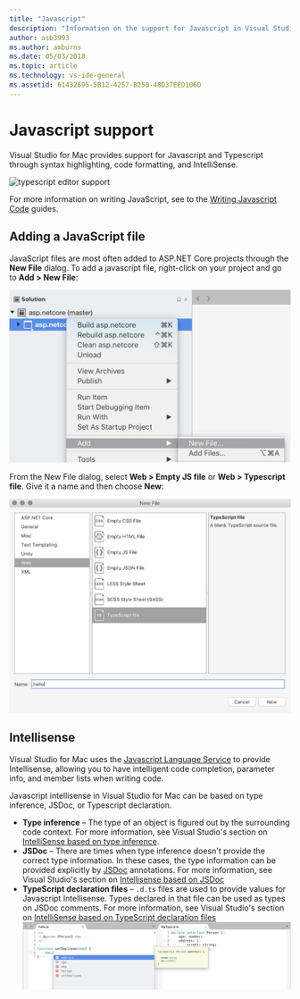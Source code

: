 ```yaml
---
title: "Javascript"
description: "Information on the support for Javascript in Visual Studio for Mac"
author: asb3993
ms.author: amburns
ms.date: 05/03/2018
ms.topic: article
ms.technology: vs-ide-general
ms.assetid: 61432695-5B12-4257-B250-48D37EED106D
---
```


# Javascript support

Visual Studio for Mac provides support for Javascript and Typescript through syntax highlighting, code formatting, and IntelliSense. 

![typescript editor support](https://msdnshared.blob.core.windows.net/media/2018/03/TypeScript-editor.gif)

For more information on writing JavaScript, see to the [Writing Javascript Code](https://docs.microsoft.com/scripting/javascript/writing-javascript-code) guides.

## Adding a JavaScript file

JavaScript files are most often added to ASP.NET Core projects through the **New File** dialog. To add a javascript file, right-click on your project and go to **Add > New File**: 

![adding new files to the project](media/javascript-image1.png)

From the New File dialog, select **Web > Empty JS file** or **Web > Typescript file**. Give it a name and then choose **New**:

![creating a new typescript file from the template](media/javascript-image2.png)

## Intellisense

Visual Studio for Mac uses the [Javascript Language Service](https://docs.microsoft.com/en-us/visualstudio/ide/javascript-intellisense) to provide Intellisense, allowing you to have intelligent code completion, parameter info, and member lists when writing code.

Javascript intellisense in Visual Studio for Mac can be based on type inference, JSDoc, or Typescript declaration.

- **Type inference** – The type of an object is figured out by the surrounding code context. For more information, see Visual Studio's section on [IntelliSense based on type inference](https://docs.microsoft.com/visualstudio/ide/javascript-intellisense#intellisense-based-on-type-inference).
- **JSDoc** – There are times when type inference doesn't provide the correct type information. In these cases, the type information can be provided explicitly by [JSDoc](http://usejsdoc.org/about-getting-started.html) annotations. For more information, see Visual Studio's section on [Intellisense based on JSDoc](https://docs.microsoft.com/visualstudio/ide/javascript-intellisense#intellisense-based-on-jsdoc)
- **TypeScript declaration files** – `.d.ts` files are used to provide values for Javascript Intellisense. Types declared in that file can be used as types on JSDoc comments. For more information, see Visual Studio's section on [IntelliSense based on TypeScript declaration files](https://docs.microsoft.com/visualstudio/ide/javascript-intellisense#intellisense-based-on-typescript-declaration-files)
    ![adding a typescript definition file](media/javascript-image3.png)